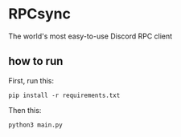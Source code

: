# RPCsync
The world's most easy-to-use Discord RPC client

## how to run

First, run this:
```
pip install -r requirements.txt
```

Then this:

```
python3 main.py
```
